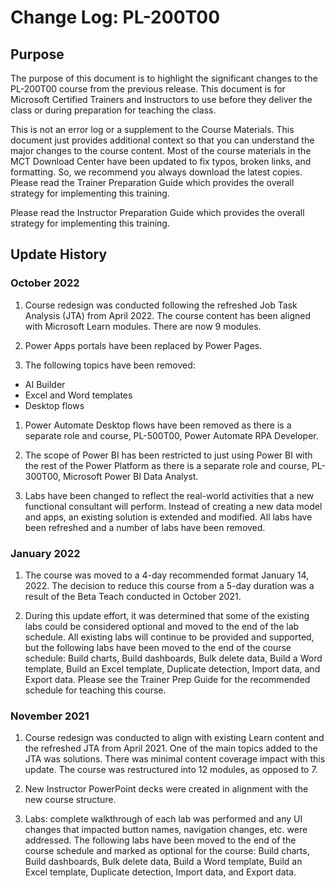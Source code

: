 # Change Log: PL-200T00

## Purpose

The purpose of this document is to highlight the significant changes to the PL-200T00 course from the previous release. This document is for Microsoft Certified Trainers and Instructors to use before they deliver the class or during preparation for teaching the class.

This is not an error log or a supplement to the Course Materials. This document just provides additional context so that you can understand the major changes to the course content. Most of the course materials in the MCT Download Center have been updated to fix typos, broken links, and formatting. So, we recommend you always download the latest copies. Please read the Trainer Preparation Guide which provides the overall strategy for implementing this training.

Please read the Instructor Preparation Guide which provides the overall strategy for implementing this training.

## Update History

### October 2022

1. Course redesign was conducted following the refreshed Job Task Analysis (JTA) from April 2022. The course content has been aligned with Microsoft Learn modules. There are now 9 modules.

1. Power Apps portals have been replaced by Power Pages.

1. The following topics have been removed:

- AI Builder
- Excel and Word templates
- Desktop flows

1. Power Automate Desktop flows have been removed as there is a separate role and course, PL-500T00, Power Automate RPA Developer.

1. The scope of Power BI has been restricted to just using Power BI with the rest of the Power Platform as there is a separate role and course, PL-300T00, Microsoft Power BI Data Analyst.

1. Labs have been changed to reflect the real-world activities that a new functional consultant will perform. Instead of creating a new data model and apps, an existing solution is extended and modified. All labs have been refreshed and a number of labs have been removed.

### January 2022

1. The course was moved to a 4-day recommended format January 14, 2022. The decision to reduce this course from a 5-day duration was a result of the Beta Teach conducted in October 2021.

1. During this update effort, it was determined that some of the existing labs could be considered optional and moved to the end of the lab schedule. All existing labs will continue to be provided and supported, but the following labs have been moved to the end of the course schedule: Build charts, Build dashboards, Bulk delete data, Build a Word template, Build an Excel template, Duplicate detection, Import data, and Export data. Please see the Trainer Prep Guide for the recommended schedule for teaching this course.

### November 2021

1. Course redesign was conducted to align with existing Learn content and the refreshed JTA from April 2021. One of the main topics added to the JTA was solutions. There was minimal content coverage impact with this update. The course was restructured into 12 modules, as opposed to 7.

1. New Instructor PowerPoint decks were created in alignment with the new course structure.

1. Labs: complete walkthrough of each lab was performed and any UI changes that impacted button names, navigation changes, etc. were addressed. The following labs have been moved to the end of the course schedule and marked as optional for the course: Build charts, Build dashboards, Bulk delete data, Build a Word template, Build an Excel template, Duplicate detection, Import data, and Export data.
